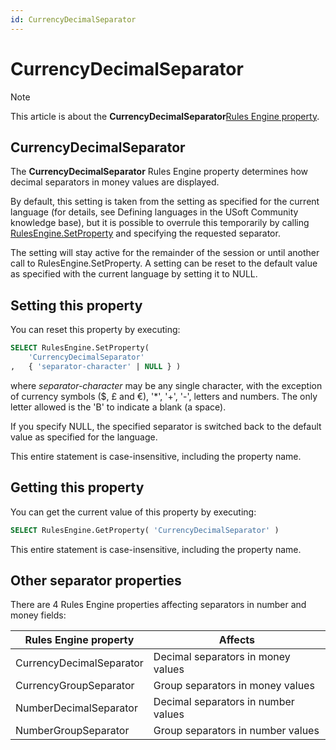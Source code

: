 ```yaml
---
id: CurrencyDecimalSeparator
---
```


# CurrencyDecimalSeparator



> [!NOTE]
> This article is about the **CurrencyDecimalSeparator**[Rules Engine property](/docs/Modeller%20and%20Rules%20Engine/Rules%20Engine%20properties).

## **CurrencyDecimalSeparator**

The **CurrencyDecimalSeparator** Rules Engine property determines how decimal separators in money values are displayed.

By default, this setting is taken from the setting as specified for the current language (for details, see Defining languages in the USoft Community knowledge base), but it is possible to overrule this temporarily by calling [RulesEngine.SetProperty](/docs/Extensions/RulesEngine%20internal%20component/RulesEngineSetProperty.md) and specifying the requested separator.

The setting will stay active for the remainder of the session or until another call to RulesEngine.SetProperty. A setting can be reset to the default value as specified with the current language by setting it to NULL.

## Setting this property

You can reset this property by executing:

```sql
SELECT RulesEngine.SetProperty(
    'CurrencyDecimalSeparator'
,   { 'separator-character' | NULL } )
```

where *separator-character* may be any single character, with the exception of currency symbols ($, £ and €), '*', '+', '-', letters and numbers. The only letter allowed is the 'B' to indicate a blank (a space).

If you specify NULL, the specified separator is switched back to the default value as specified for the language.

This entire statement is case-insensitive, including the property name.

## Getting this property

You can get the current value of this property by executing:

```sql
SELECT RulesEngine.GetProperty( 'CurrencyDecimalSeparator' )
```

This entire statement is case-insensitive, including the property name.

## Other separator properties

There are 4 Rules Engine properties affecting separators in number and money fields:

|**Rules Engine property**|**Affects**|
|--------|--------|
|CurrencyDecimalSeparator|Decimal separators in money values|
|CurrencyGroupSeparator|Group separators in money values|
|NumberDecimalSeparator|Decimal separators in number values|
|NumberGroupSeparator|Group separators in number values|



 